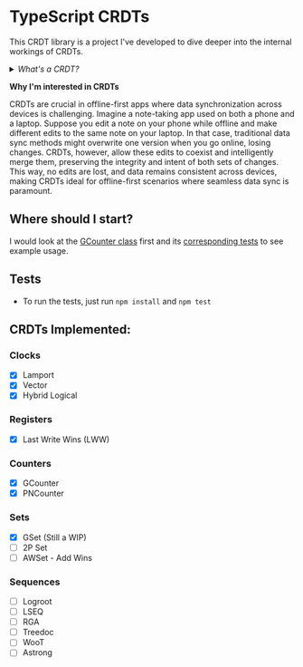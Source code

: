 # TypeScript CRDTs

This CRDT library is a project I've developed to dive deeper into the internal workings of CRDTs.

<details>
  <summary><i>What's a CRDT?</i></summary>

**tldr;** Data structures that work well with offline first apps that need to sync data.

CRDTs, or Conflict-Free Replicated Data Types, are data structures designed for distributed systems where network partitions can prevent immediate data consistency. They enable multiple replicas to be updated independently and concurrently without central coordination, eventually achieving consistency. CRDTs are pivotal in applications requiring high availability, fault tolerance, and real-time collaboration. For a deeper dive into CRDTs, see the [Wikipedia article](https://en.wikipedia.org/wiki/Conflict-free_replicated_data_type).

</details>

**Why I'm interested in CRDTs**

CRDTs are crucial in offline-first apps where data synchronization across devices is challenging. Imagine a note-taking app used on both a phone and a laptop. Suppose you edit a note on your phone while offline and make different edits to the same note on your laptop. In that case, traditional data sync methods might overwrite one version when you go online, losing changes. CRDTs, however, allow these edits to coexist and intelligently merge them, preserving the integrity and intent of both sets of changes. This way, no edits are lost, and data remains consistent across devices, making CRDTs ideal for offline-first scenarios where seamless data sync is paramount.

## Where should I start?

I would look at the [GCounter class](src/gcounter.ts) first and its [corresponding tests](tests/gcounter.test.ts) to see example usage.

## Tests

-   To run the tests, just run `npm install` and `npm test`

## CRDTs Implemented:

### Clocks

-   [x] Lamport
-   [x] Vector
-   [x] Hybrid Logical

### Registers

-   [x] Last Write Wins (LWW)

### Counters

-   [x] GCounter
-   [x] PNCounter

### Sets

-   [x] GSet (Still a WIP)
-   [ ] 2P Set
-   [ ] AWSet - Add Wins

### Sequences

-   [ ] Logroot
-   [ ] LSEQ
-   [ ] RGA
-   [ ] Treedoc
-   [ ] WooT
-   [ ] Astrong
